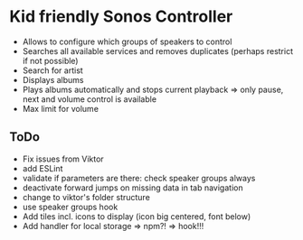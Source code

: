# Kid friendly Sonos Controller

- Allows to configure which groups of speakers to control
- Searches all available services and removes duplicates (perhaps restrict if not possible)
- Search for artist
- Displays albums
- Plays albums automatically and stops current playback => only pause, next and volume control is available
- Max limit for volume

## ToDo
- Fix issues from Viktor
- add ESLint
- validate if parameters are there: check speaker groups always
- deactivate forward jumps on missing data in tab navigation
- change to viktor's folder structure
- use speaker groups hook
- Add tiles incl. icons to display (icon big centered, font below)
- Add handler for local storage => npm?! => hook!!!
